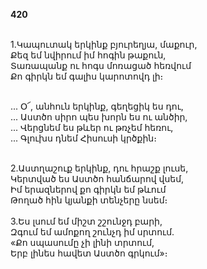 **420**

\
1.Կապուտակ երկինք բյուրեղյա, մաքուր,\
Քեզ եմ նվիրում իմ հոգին թաքուն,\
Տառապանք ու հոգս մոռացած հեռվում\
Քո գիրկն եմ գալիս կարոտովդ լի։

\
 ... Օ՜, անհուն երկինք, գեղեցիկ ես դու,\
 ... Աստծո սիրո պես խորն ես ու անծիր,\
 ... Վերցնեմ ես թևեր ու թռչեմ հեռու,\
 ... Գլուխս դնեմ Հիսուսի կրծքին։

\
2.Աստղաշուք երկինք, դու հրաշք լուսե,\
Կերտված ես Աստծո հանճարով վսեմ,\
Իմ երազներով քո գիրկն եմ թևում\
Թողած հին կյանքի տենչերը նսեմ։\
\
3.Ես լսում եմ միշտ շշունջդ բարի,\
Զգում եմ ամոքող շունչդ իմ սրտում.\
«Քո սպասումը չի լինի տրտում,\
Երբ լինես հավետ Աստծո գրկում»։
